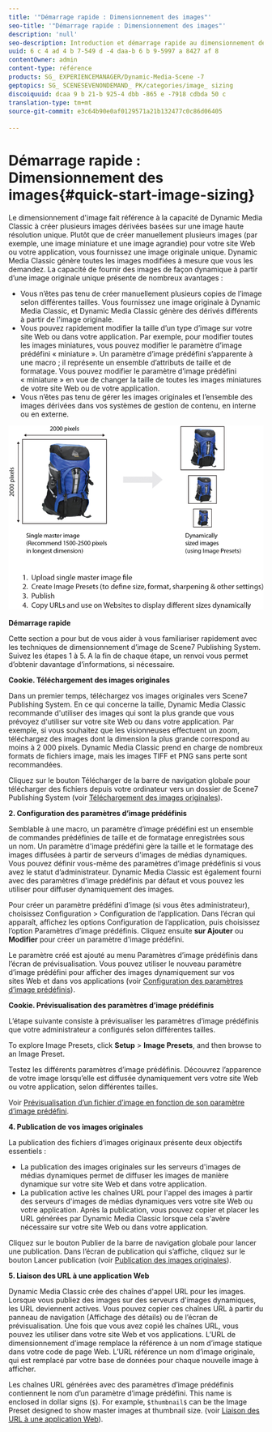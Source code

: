 ```yaml
---
title: '"Démarrage rapide : Dimensionnement des images"'
seo-title: '"Démarrage rapide : Dimensionnement des images"'
description: 'null'
seo-description: Introduction et démarrage rapide au dimensionnement des images pour vous aider à maîtriser rapidement les opérations liées aux techniques de dimensionnement des images.
uuid: 6 c 4 ad 4 b 7-549 d -4 daa-b 6 b 9-5997 a 8427 af 8
contentOwner: admin
content-type: référence
products: SG_ EXPERIENCEMANAGER/Dynamic-Media-Scene -7
geptopics: SG_ SCENESEVENONDEMAND_ PK/categories/image_ sizing
discoiquuid: dcaa 9 b 21-b 925-4 dbb -865 e -7918 cdbda 50 c
translation-type: tm+mt
source-git-commit: e3c64b90e0af0129571a21b132477c0c86d06405

---
```



# Démarrage rapide : Dimensionnement des images{#quick-start-image-sizing}

Le dimensionnement d'image fait référence à la capacité de Dynamic Media Classic à créer plusieurs images dérivées basées sur une image haute résolution unique. Plutôt que de créer manuellement plusieurs images (par exemple, une image miniature et une image agrandie) pour votre site Web ou votre application, vous fournissez une image originale unique. Dynamic Media Classic génère toutes les images modifiées à mesure que vous les demandez. La capacité de fournir des images de façon dynamique à partir d’une image originale unique présente de nombreux avantages :

* Vous n’êtes pas tenu de créer manuellement plusieurs copies de l’image selon différentes tailles. Vous fournissez une image originale à Dynamic Media Classic, et Dynamic Media Classic génère des dérivés différents à partir de l'image originale.
* Vous pouvez rapidement modifier la taille d’un type d’image sur votre site Web ou dans votre application. Par exemple, pour modifier toutes les images miniatures, vous pouvez modifier le paramètre d’image prédéfini « miniature ». Un paramètre d’image prédéfini s’apparente à une macro ; il représente un ensemble d’attributs de taille et de formatage. Vous pouvez modifier le paramètre d’image prédéfini « miniature » en vue de changer la taille de toutes les images miniatures de votre site Web ou de votre application.
* Vous n’êtes pas tenu de gérer les images originales et l’ensemble des images dérivées dans vos systèmes de gestion de contenu, en interne ou en externe.

![Vous pouvez créer plusieurs images dérivées à une taille différente du même fichier original haute résolution.](/help/assets/is_derivative_sizes_popup.png)

**Démarrage rapide**

Cette section a pour but de vous aider à vous familiariser rapidement avec les techniques de dimensionnement d’image de Scene7 Publishing System. Suivez les étapes 1 à 5. A la fin de chaque étape, un renvoi vous permet d’obtenir davantage d’informations, si nécessaire.

**Cookie. Téléchargement des images originales**

Dans un premier temps, téléchargez vos images originales vers Scene7 Publishing System. En ce qui concerne la taille, Dynamic Media Classic recommande d'utiliser des images qui sont la plus grande que vous prévoyez d'utiliser sur votre site Web ou dans votre application. Par exemple, si vous souhaitez que les visionneuses effectuent un zoom, téléchargez des images dont la dimension la plus grande correspond au moins à 2 000 pixels. Dynamic Media Classic prend en charge de nombreux formats de fichiers image, mais les images TIFF et PNG sans perte sont recommandées.

Cliquez sur le bouton Télécharger de la barre de navigation globale pour télécharger des fichiers depuis votre ordinateur vers un dossier de Scene7 Publishing System (voir [Téléchargement des images originales](uploading-master-images.md#uploading_master_images)).

**2. Configuration des paramètres d’image prédéfinis**

Semblable à une macro, un paramètre d’image prédéfini est un ensemble de commandes prédéfinies de taille et de formatage enregistrées sous un nom. Un paramètre d'image prédéfini gère la taille et le formatage des images diffusées à partir de serveurs d'images de médias dynamiques. Vous pouvez définir vous-même des paramètres d’image prédéfinis si vous avez le statut d’administrateur. Dynamic Media Classic est également fourni avec des paramètres d'image prédéfinis par défaut et vous pouvez les utiliser pour diffuser dynamiquement des images.

Pour créer un paramètre prédéfini d’image (si vous êtes administrateur), choisissez Configuration &gt; Configuration de l’application. Dans l’écran qui apparaît, affichez les options Configuration de l’application, puis choisissez l’option Paramètres d’image prédéfinis. Cliquez ensuite **sur Ajouter** ou **Modifier** pour créer un paramètre d'image prédéfini.

Le paramètre créé est ajouté au menu Paramètres d’image prédéfinis dans l’écran de prévisualisation. Vous pouvez utiliser le nouveau paramètre d’image prédéfini pour afficher des images dynamiquement sur vos sites Web et dans vos applications (voir [Configuration des paramètres d’image prédéfinis](setting-image-presets.md#setting_up_image_presets)).

**Cookie. Prévisualisation des paramètres d’image prédéfinis**

L’étape suivante consiste à prévisualiser les paramètres d’image prédéfinis que votre administrateur a configurés selon différentes tailles.

To explore Image Presets, click **Setup** &gt; **Image Presets**, and then browse to an Image Preset.

Testez les différents paramètres d’image prédéfinis. Découvrez l’apparence de votre image lorsqu’elle est diffusée dynamiquement vers votre site Web ou votre application, selon différentes tailles.

Voir [Prévisualisation d’un fichier d’image en fonction de son paramètre d’image prédéfini](previewing-asset.md#previewing_an_image_asset_based_on_its_image_preset).

**4. Publication de vos images originales**

La publication des fichiers d’images originaux présente deux objectifs essentiels :

* La publication des images originales sur les serveurs d'images de médias dynamiques permet de diffuser les images de manière dynamique sur votre site Web et dans votre application.
* La publication active les chaînes URL pour l'appel des images à partir des serveurs d'images de médias dynamiques vers votre site Web ou votre application. Après la publication, vous pouvez copier et placer les URL générées par Dynamic Media Classic lorsque cela s'avère nécessaire sur votre site Web ou dans votre application.

Cliquez sur le bouton Publier de la barre de navigation globale pour lancer une publication. Dans l’écran de publication qui s’affiche, cliquez sur le bouton Lancer publication (voir [Publication des images originales](publishing-master-images.md#publishing_master_images)).

**5. Liaison des URL à une application Web**

Dynamic Media Classic crée des chaînes d'appel URL pour les images. Lorsque vous publiez des images sur des serveurs d'images dynamiques, les URL deviennent actives. Vous pouvez copier ces chaînes URL à partir du panneau de navigation (Affichage des détails) ou de l’écran de prévisualisation. Une fois que vous avez copié les chaînes URL, vous pouvez les utiliser dans votre site Web et vos applications. L’URL de dimensionnement d’image remplace la référence à un nom d’image statique dans votre code de page Web. L’URL référence un nom d’image originale, qui est remplacé par votre base de données pour chaque nouvelle image à afficher.

Les chaînes URL générées avec des paramètres d’image prédéfinis contiennent le nom d’un paramètre d’image prédéfini. This name is enclosed in dollar signs (`$`). For example, `$thumbnail$` can be the Image Preset designed to show master images at thumbnail size. (voir [Liaison des URL à une application Web](linking-urls-web-application.md#linking_urls_to_your_web_application)).
